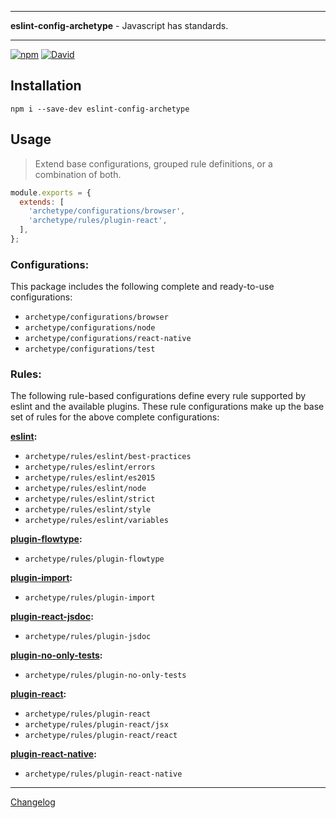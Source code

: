 ***
**eslint-config-archetype** - Javascript has standards.
***

[![npm](https://img.shields.io/npm/v/eslint-config-archetype.svg?style=for-the-badge)](https://www.npmjs.com/package/eslint-config-archetype)
[![David](https://img.shields.io/david/kennethlmartin/eslint-config-archetype.svg?style=for-the-badge)](https://david-dm.org/kennethlmartin/eslint-config-archetype)

## Installation

```
npm i --save-dev eslint-config-archetype
```

## Usage

> Extend base configurations, grouped rule definitions, or a combination of both.

```js
module.exports = {
  extends: [
    'archetype/configurations/browser',
    'archetype/rules/plugin-react',
  ],
};
```

### Configurations:
This package includes the following complete and ready-to-use configurations:

- `archetype/configurations/browser`
- `archetype/configurations/node`
- `archetype/configurations/react-native`
- `archetype/configurations/test`

### Rules:
The following rule-based configurations define every rule supported by eslint and the available plugins. These rule configurations make up the base set of rules for the above complete configurations:

**[eslint](https://eslint.org/docs/rules/):**
- `archetype/rules/eslint/best-practices`
- `archetype/rules/eslint/errors`
- `archetype/rules/eslint/es2015`
- `archetype/rules/eslint/node`
- `archetype/rules/eslint/strict`
- `archetype/rules/eslint/style`
- `archetype/rules/eslint/variables`

**[plugin-flowtype](https://www.npmjs.com/package/eslint-plugin-flowtype):**
- `archetype/rules/plugin-flowtype`

**[plugin-import](https://www.npmjs.com/package/eslint-plugin-import):**
- `archetype/rules/plugin-import`

**[plugin-react-jsdoc](https://www.npmjs.com/package/eslint-plugin-jsdoc):**
- `archetype/rules/plugin-jsdoc`

**[plugin-no-only-tests](https://www.npmjs.com/package/eslint-plugin-no-only-tests):**
- `archetype/rules/plugin-no-only-tests`

**[plugin-react](https://github.com/yannickcr/eslint-plugin-react):**
- `archetype/rules/plugin-react`
- `archetype/rules/plugin-react/jsx`
- `archetype/rules/plugin-react/react`

**[plugin-react-native](https://www.npmjs.com/package/eslint-plugin-react-native):**
- `archetype/rules/plugin-react-native`

***

[Changelog](https://github.com/kennethlmartin/eslint-config-archetype/blob/master/CHANGELOG.md)
